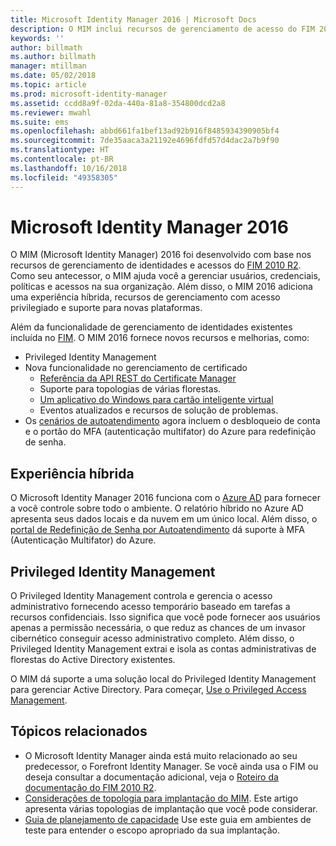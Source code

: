 ```yaml
---
title: Microsoft Identity Manager 2016 | Microsoft Docs
description: O MIM inclui recursos de gerenciamento de acesso do FIM 2010 e ajuda a gerenciar usuários, credenciais, políticas e acesso dentro da organização.
keywords: ''
author: billmath
ms.author: billmath
manager: mtillman
ms.date: 05/02/2018
ms.topic: article
ms.prod: microsoft-identity-manager
ms.assetid: ccdd8a9f-02da-440a-81a8-354800dcd2a8
ms.reviewer: mwahl
ms.suite: ems
ms.openlocfilehash: abbd661fa1bef13ad92b916f8485934390905bf4
ms.sourcegitcommit: 7de35aaca3a21192e4696fdfd57d4dac2a7b9f90
ms.translationtype: HT
ms.contentlocale: pt-BR
ms.lasthandoff: 10/16/2018
ms.locfileid: "49358305"
---
```

# <a name="microsoft-identity-manager-2016"></a>Microsoft Identity Manager 2016

O MIM (Microsoft Identity Manager) 2016 foi desenvolvido com base nos recursos de gerenciamento de identidades e acessos do [FIM 2010 R2](https://technet.microsoft.com/library/jj133885.aspx). Como seu antecessor, o MIM ajuda você a gerenciar usuários, credenciais, políticas e acessos na sua organização.  Além disso, o MIM 2016 adiciona uma experiência híbrida, recursos de gerenciamento com acesso privilegiado e suporte para novas plataformas.

Além da funcionalidade de gerenciamento de identidades existentes incluída no [FIM](https://technet.microsoft.com/library/jj133868). O MIM 2016 fornece novos recursos e melhorias, como:

- Privileged Identity Management
- Nova funcionalidade no gerenciamento de certificado
  - [Referência da API REST do Certificate Manager](./reference/certificate-management-rest-api-reference.md)
  - Suporte para topologias de várias florestas.
  - [Um aplicativo do Windows para cartão inteligente virtual](working-with-mim-certificate-manager.md)
  - Eventos atualizados e recursos de solução de problemas. 
- Os [cenários de autoatendimento](working-with-self-service-password-reset.md) agora incluem o desbloqueio de conta e o portão do MFA (autenticação multifator) do Azure para redefinição de senha.

## <a name="hybrid-experience"></a>Experiência híbrida

O Microsoft Identity Manager 2016 funciona com o [Azure AD](https://docs.microsoft.com/azure/active-directory/active-directory-whatis) para fornecer a você controle sobre todo o ambiente. O relatório híbrido no Azure AD apresenta seus dados locais e da nuvem em um único local. Além disso, o [portal de Redefinição de Senha por Autoatendimento](working-with-self-service-password-reset.md) dá suporte à MFA (Autenticação Multifator) do Azure.

## <a name="privileged-identity-management"></a>Privileged Identity Management

O Privileged Identity Management controla e gerencia o acesso administrativo fornecendo acesso temporário baseado em tarefas a recursos confidenciais. Isso significa que você pode fornecer aos usuários apenas a permissão necessária, o que reduz as chances de um invasor cibernético conseguir acesso administrativo completo. Além disso, o Privileged Identity Management extrai e isola as contas administrativas de florestas do Active Directory existentes.

O MIM dá suporte a uma solução local do Privileged Identity Management para gerenciar Active Directory. Para começar, [Use o Privileged Access Management](./pam/privileged-identity-management-for-active-directory-domain-services.md).

## <a name="related-topics"></a>Tópicos relacionados

- O Microsoft Identity Manager ainda está muito relacionado ao seu predecessor, o Forefront Identity Manager. Se você ainda usa o FIM ou deseja consultar a documentação adicional, veja o [Roteiro da documentação do FIM 2010 R2](https://technet.microsoft.com/library/jj133885.aspx).
- [Considerações de topologia para implantação do MIM](topology-considerations.md). Este artigo apresenta várias topologias de implantação que você pode considerar.
- [Guia de planejamento de capacidade](capacity-planning-guide.md) Use este guia em ambientes de teste para entender o escopo apropriado da sua implantação.
